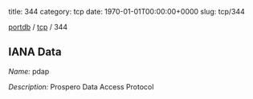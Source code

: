 title: 344
category: tcp
date: 1970-01-01T00:00:00+0000
slug: tcp/344

[portdb](/) / [tcp](/category/tcp.html) / 344


## IANA Data

_Name:_ pdap

_Description:_ Prospero Data Access Protocol

